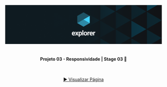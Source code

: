 <div align="center">
  <img alt="Logo Explorer" title="Explorer" src="./readme/Capa-Explorer.png">
</div>
<br>
<h4 align="center"> 
	 Projeto 03 - Responsividade | Stage 03 🚀 
</h4>
<br>
<div align="center">
  
  <a href="https://davif91.github.io/Stage03.Projeto03" _blank> ▶️ Visualizar Página </a>
</div>
